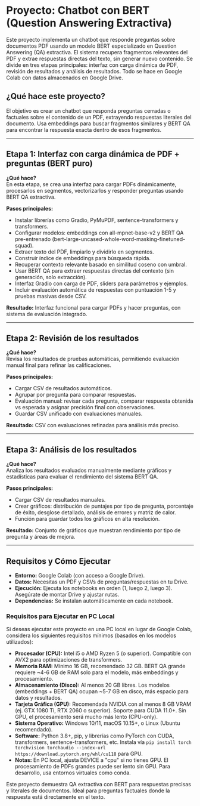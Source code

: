 # Proyecto: Chatbot con BERT (Question Answering Extractiva)

Este proyecto implementa un chatbot que responde preguntas sobre documentos PDF usando un modelo BERT especializado en Question Answering (QA) extractiva. El sistema recupera fragmentos relevantes del PDF y extrae respuestas directas del texto, sin generar nuevo contenido. Se divide en tres etapas principales: interfaz con carga dinámica de PDF, revisión de resultados y análisis de resultados. Todo se hace en Google Colab con datos almacenados en Google Drive.

## ¿Qué hace este proyecto?
El objetivo es crear un chatbot que responda preguntas cerradas o factuales sobre el contenido de un PDF, extrayendo respuestas literales del documento. Usa embeddings para buscar fragmentos similares y BERT QA para encontrar la respuesta exacta dentro de esos fragmentos.

---

## Etapa 1: Interfaz con carga dinámica de PDF + preguntas (BERT puro)
**¿Qué hace?**  
En esta etapa, se crea una interfaz para cargar PDFs dinámicamente, procesarlos en segmentos, vectorizarlos y responder preguntas usando BERT QA extractiva.

**Pasos principales:**
- Instalar librerías como Gradio, PyMuPDF, sentence-transformers y transformers.
- Configurar modelos: embeddings con all-mpnet-base-v2 y BERT QA pre-entrenado (bert-large-uncased-whole-word-masking-finetuned-squad).
- Extraer texto del PDF, limpiarlo y dividirlo en segmentos.
- Construir índice de embeddings para búsqueda rápida.
- Recuperar contexto relevante basado en similitud coseno con umbral.
- Usar BERT QA para extraer respuestas directas del contexto (sin generación, solo extracción).
- Interfaz Gradio con carga de PDF, sliders para parámetros y ejemplos.
- Incluir evaluación automática de respuestas con puntuación 1-5 y pruebas masivas desde CSV.

**Resultado:** Interfaz funcional para cargar PDFs y hacer preguntas, con sistema de evaluación integrado.

---

## Etapa 2: Revisión de los resultados
**¿Qué hace?**  
Revisa los resultados de pruebas automáticas, permitiendo evaluación manual final para refinar las calificaciones.

**Pasos principales:**
- Cargar CSV de resultados automáticos.
- Agrupar por pregunta para comparar respuestas.
- Evaluación manual: revisar cada pregunta, comparar respuesta obtenida vs esperada y asignar precisión final con observaciones.
- Guardar CSV unificado con evaluaciones manuales.

**Resultado:** CSV con evaluaciones refinadas para análisis más preciso.

---

## Etapa 3: Análisis de los resultados
**¿Qué hace?**  
Analiza los resultados evaluados manualmente mediante gráficos y estadísticas para evaluar el rendimiento del sistema BERT QA.

**Pasos principales:**
- Cargar CSV de resultados manuales.
- Crear gráficos: distribución de puntajes por tipo de pregunta, porcentaje de éxito, desglose detallado, análisis de errores y matriz de calor.
- Función para guardar todos los gráficos en alta resolución.

**Resultado:** Conjunto de gráficos que muestran rendimiento por tipo de pregunta y áreas de mejora.

---

## Requisitos y Cómo Ejecutar
- **Entorno:** Google Colab (con acceso a Google Drive).
- **Datos:** Necesitas un PDF y CSVs de preguntas/respuestas en tu Drive.
- **Ejecución:** Ejecuta los notebooks en orden (1, luego 2, luego 3). Asegúrate de montar Drive y ajustar rutas.
- **Dependencias:** Se instalan automáticamente en cada notebook.

### Requisitos para Ejecutar en PC Local
Si deseas ejecutar este proyecto en una PC local en lugar de Google Colab, considera los siguientes requisitos mínimos (basados en los modelos utilizados):

- **Procesador (CPU):** Intel i5 o AMD Ryzen 5 (o superior). Compatible con AVX2 para optimizaciones de transformers.
- **Memoria RAM:** Mínimo 16 GB, recomendado 32 GB. BERT QA grande requiere ~4-6 GB de RAM solo para el modelo, más embeddings y procesamiento.
- **Almacenamiento (Disco):** Al menos 20 GB libres. Los modelos (embeddings + BERT QA) ocupan ~5-7 GB en disco, más espacio para datos y resultados.
- **Tarjeta Gráfica (GPU):** Recomendada NVIDIA con al menos 8 GB VRAM (ej. GTX 1080 Ti, RTX 2060 o superior). Soporte para CUDA 11.0+. Sin GPU, el procesamiento será mucho más lento (CPU-only).
- **Sistema Operativo:** Windows 10/11, macOS 10.15+, o Linux (Ubuntu recomendado).
- **Software:** Python 3.8+, pip, y librerías como PyTorch con CUDA, transformers, sentence-transformers, etc. Instala vía `pip install torch torchvision torchaudio --index-url https://download.pytorch.org/whl/cu118` para GPU.
- **Notas:** En PC local, ajusta DEVICE a "cpu" si no tienes GPU. El procesamiento de PDFs grandes puede ser lento sin GPU. Para desarrollo, usa entornos virtuales como conda.

Este proyecto demuestra QA extractiva con BERT para respuestas precisas y literales de documentos. Ideal para preguntas factuales donde la respuesta está directamente en el texto.